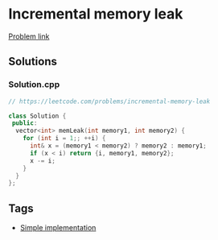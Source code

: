 # Incremental memory leak

[Problem link](https://leetcode.com/problems/incremental-memory-leak)

## Solutions


### Solution.cpp
```cpp
// https://leetcode.com/problems/incremental-memory-leak

class Solution {
 public:
  vector<int> memLeak(int memory1, int memory2) {
    for (int i = 1;; ++i) {
      int& x = (memory1 < memory2) ? memory2 : memory1;
      if (x < i) return {i, memory1, memory2};
      x -= i;
    }
  }
};
```
## Tags

* [Simple implementation](/README.md#Simple_implementation)
